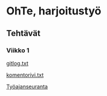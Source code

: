 # OhTe, harjoitustyö

## Tehtävät

### Viikko 1

[gitlog.txt](https://github.com/teemupennanen1/ot-harjoitustyo/blob/main/laskarit/viikko1/gitlog.txt)

[komentorivi.txt](https://github.com/teemupennanen1/ot-harjoitustyo/blob/main/laskarit/viikko1/komentorivi.txt)

[Työajanseuranta](https://github.com/teemupennanen1/ot-harjoitustyo/blob/main/konelaskin/dokumentaatio/tuntikirjanpito.md)
